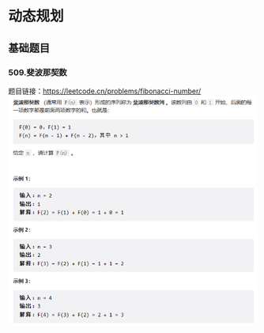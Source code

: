 # 动态规划
## 基础题目
### 509.斐波那契数
题目链接：https://leetcode.cn/problems/fibonacci-number/
![图 1](images/46fe100e0e506886eb5b14739539bee6124aa705ea0bdaa2633f210302db3069.png)  
